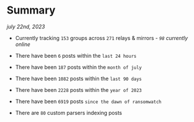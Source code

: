 
# Summary
_july 22nd, 2023_

- Currently tracking `153` groups across `271` relays & mirrors - _`98` currently online_

- There have been `6` posts within the `last 24 hours`

- There have been `187` posts within the `month of july`

- There have been `1082` posts within the `last 90 days`

- There have been `2228` posts within the `year of 2023`

- There have been `6919` posts `since the dawn of ransomwatch`

- There are `80` custom parsers indexing posts
